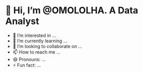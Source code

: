 # 👋 Hi, I’m @OMOLOLHA. A Data Analyst
- 👀 I’m interested in ...
- 🌱 I’m currently learning ...
- 💞️ I’m looking to collaborate on ...
- 📫 How to reach me ...
- 😄 Pronouns: ...
- ⚡ Fun fact: ...

<!---
OMOLOLHA/OMOLOLHA is a ✨ special ✨ repository because its `README.md` (this file) appears on your GitHub profile.
You can click the Preview link to take a look at your changes.
--->
